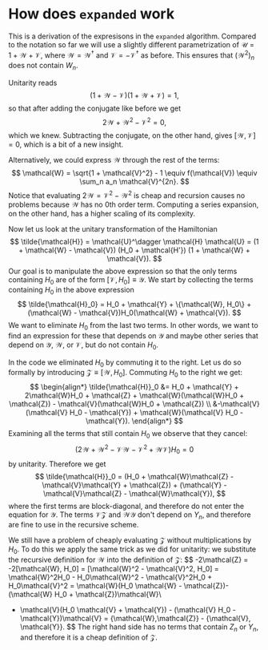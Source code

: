 # How does `expanded` work

This is a derivation of the expresisons in the `expanded` algorithm. Compared to the notation so far we will use a slightly different parametrization of $\mathcal{U} = 1 + \mathcal{W} + \mathcal{V}$, where $\mathcal{W} = \mathcal{W}^\dagger$ and $\mathcal{V} = -\mathcal{V}^\dagger$ as before. This ensures that $(\mathcal{W}^2)_n$ does not contain $W_n$.

Unitarity reads
$$
(1 + \mathcal{W} - \mathcal{V}) (1 + \mathcal{W} + \mathcal{V}) = 1,
$$
so that after adding the conjugate like before we get
$$
2\mathcal{W} + \mathcal{W}^2 - \mathcal{V}^2 = 0,
$$
which we knew. Subtracting the conjugate, on the other hand, gives $[\mathcal{W}, \mathcal{V}] = 0$, which is a bit of a new insight.

Alternatively, we could express $\mathcal{W}$ through the rest of the terms:
$$
\mathcal{W} = \sqrt{1 + \mathcal{V}^2} - 1 \equiv f(\mathcal{V}) \equiv \sum_n a_n \mathcal{V}^{2n}.
$$
Notice that evaluating $2\mathcal{W} = \mathcal{V}^2 - \mathcal{W}^2$ is cheap and recursion causes no problems because $\mathcal{W}$ has no 0th order term.
Computing a series expansion, on the other hand, has a higher scaling of its complexity.

Now let us look at the unitary transformation of the Hamiltonian
$$
\tilde{\mathcal{H}} = \mathcal{U}^\dagger \mathcal{H} \mathcal{U} = (1 + \mathcal{W} - \mathcal{V}) (H_0 + \mathcal{H'}) (1 + \mathcal{W} + \mathcal{V}).
$$
Our goal is to manipulate the above expression so that the only terms containing $H_0$ are of the form $[\mathcal{V}, H_0] \equiv \mathcal{Y}$.
We start by collecting the terms containing $H_0$ in the above expression
$$
\tilde{\mathcal{H}_0} = H_0 + \mathcal{Y} + \{\mathcal{W}, H_0\} + (\mathcal{W} - \mathcal{V})H_0(\mathcal{W} + \mathcal{V}).
$$
We want to eliminate $H_0$ from the last two terms. In other words, we want to find an expression for these that depends on $\mathcal{Y}$ and maybe other series that depend on $\mathcal{Y}$, $\mathcal{W}$, or $\mathcal{V}$, but do not contain $H_0$.

In the code we eliminated $H_0$ by commuting it to the right. Let us do so formally by introducing $\mathcal{Z} \equiv [\mathcal{W}, H_0]$.
Commuting $H_0$ to the right we get:
$$
\begin{align*}
\tilde{\mathcal{H}}_0 &= H_0 + \mathcal{Y} + 2\mathcal{W}H_0 + \mathcal{Z} + \mathcal{W}(\mathcal{W}H_0 + \mathcal{Z}) - \mathcal{V}(\mathcal{W}H_0 + \mathcal{Z}) \\
&-\mathcal{V}(\mathcal{V} H_0 - \mathcal{Y}) + \mathcal{W}(\mathcal{V} H_0 - \mathcal{Y}).
\end{align*}
$$
Examining all the terms that still contain $H_0$ we observe that they cancel:
$$
\left(2\mathcal{W} + \mathcal{W}^2 - \mathcal{V}\mathcal{W} - \mathcal{V}^2 + \mathcal{W}\mathcal{V}\right)H_0 = 0
$$
by unitarity.
Therefore we get
$$
\tilde{\mathcal{H}}_0 = (H_0 + \mathcal{W}\mathcal{Z} -\mathcal{V}\mathcal{Y} + \mathcal{Z}) + (\mathcal{Y}  - \mathcal{V}\mathcal{Z} - \mathcal{W}\mathcal{Y}),
$$
where the first terms are block-diagonal, and therefore do not enter the equation for $\mathcal{Y}$. The terms $\mathcal{V}\mathcal{Z}$ and $\mathcal{W}\mathcal{Y}$ don't depend on $Y_n$, and therefore are fine to use in the recursive scheme.

We still have a problem of cheaply evaluating $\mathcal{Z}$ without multiplications by $H_0$. To do this we apply the same trick as we did for unitarity: we substitute the recursive definition for $\mathcal{W}$ into the definition of $\mathcal{Z}$:
$$
-2\mathcal{Z} = -2[\mathcal{W}, H_0] = [\mathcal{W}^2 - \mathcal{V}^2, H_0] = \mathcal{W}^2H_0 - H_0\mathcal{W}^2 - \mathcal{V}^2H_0 + H_0\mathcal{V}^2 = \mathcal{W}(H_0 \mathcal{W} - \mathcal{Z})-
(\mathcal{W} H_0 + \mathcal{Z})\mathcal{W}\\
- \mathcal{V}(H_0 \mathcal{V} + \mathcal{Y}) - (\mathcal{V} H_0 - \mathcal{Y})\mathcal{V} = \{\mathcal{W},\mathcal{Z}\} - \{\mathcal{V}, \mathcal{Y}\}.
$$
The right hand side has no terms that contain $Z_n$ or $Y_n$, and therefore it is a cheap definition of $\mathcal{Z}$.
